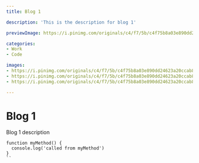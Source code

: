 ```yaml
---
title: Blog 1

description: 'This is the description for blog 1'

previewImage: https://i.pinimg.com/originals/c4/f7/5b/c4f75b8a03e890dd24623a20ccab83d7.jpg

categories:
- Work
- Code

images:
- https://i.pinimg.com/originals/c4/f7/5b/c4f75b8a03e890dd24623a20ccab83d7.jpg
- https://i.pinimg.com/originals/c4/f7/5b/c4f75b8a03e890dd24623a20ccab83d7.jpg
- https://i.pinimg.com/originals/c4/f7/5b/c4f75b8a03e890dd24623a20ccab83d7.jpg

---
```


# Blog 1
Blog 1 description

```
function myMethod() {
  console.log('called from myMethod')
}
``
